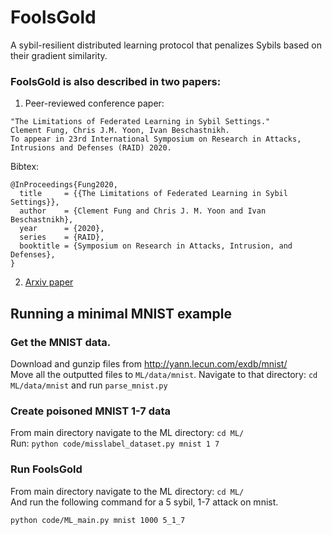 # FoolsGold
A sybil-resilient distributed learning protocol that penalizes Sybils based on their gradient similarity.

### FoolsGold is also described in two papers:

 1. Peer-reviewed conference paper:
```
"The Limitations of Federated Learning in Sybil Settings." 
Clement Fung, Chris J.M. Yoon, Ivan Beschastnikh.
To appear in 23rd International Symposium on Research in Attacks, Intrusions and Defenses (RAID) 2020.
```
Bibtex:
```
@InProceedings{Fung2020,
  title     = {{The Limitations of Federated Learning in Sybil Settings}},
  author    = {Clement Fung and Chris J. M. Yoon and Ivan Beschastnikh},
  year      = {2020},
  series    = {RAID},
  booktitle = {Symposium on Research in Attacks, Intrusion, and Defenses},
}
```
 2. [Arxiv paper](https://arxiv.org/abs/1808.04866)

## Running a minimal MNIST example

### Get the MNIST data. 
Download and gunzip files from http://yann.lecun.com/exdb/mnist/  
Move all the outputted files to `ML/data/mnist`.
Navigate to that directory: `cd ML/data/mnist` and run `parse_mnist.py`

### Create poisoned MNIST 1-7 data
From main directory navigate to the ML directory: `cd ML/`  
Run: `python code/misslabel_dataset.py mnist 1 7` 

### Run FoolsGold
From main directory navigate to the ML directory: `cd ML/`  
And run the following command for a 5 sybil, 1-7 attack on mnist.
```
python code/ML_main.py mnist 1000 5_1_7
```
